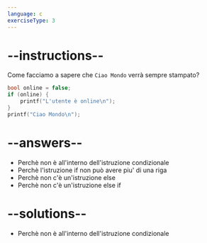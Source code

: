 ```yaml
---
language: c
exerciseType: 3
---
```


# --instructions--

Come facciamo a sapere che `Ciao Mondo` verrà sempre stampato?
```c
bool online = false;
if (online) {
    printf("L'utente è online\n");
}
printf("Ciao Mondo\n");
```

# --answers--

- Perchè non è all'interno dell'istruzione condizionale
- Perchè l'istruzione if non può avere piu' di una riga
- Perchè non c'è un'istruzione else
- Perchè non c'è un'istruzione else if

# --solutions--

- Perchè non è all'interno dell'istruzione condizionale
